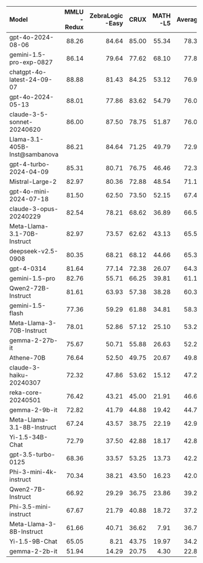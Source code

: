 | Model                         |   MMLU<br/>-Redux |   ZebraLogic<br/>-Easy |   CRUX |   MATH<br/>-L5 |   Average |
|:------------------------------|------------------:|-----------------------:|-------:|---------------:|----------:|
| gpt-4o-2024-08-06             |             88.26 |                  84.64 |  85.00 |          55.34 |     78.31 |
| gemini-1.5-pro-exp-0827       |             86.14 |                  79.64 |  77.62 |          68.10 |     77.88 |
| chatgpt-4o-latest-24-09-07    |             88.88 |                  81.43 |  84.25 |          53.12 |     76.92 |
| gpt-4o-2024-05-13             |             88.01 |                  77.86 |  83.62 |          54.79 |     76.07 |
| claude-3-5-sonnet-20240620    |             86.00 |                  87.50 |  78.75 |          51.87 |     76.03 |
| Llama-3.1-405B-Inst@sambanova |             86.21 |                  84.64 |  71.25 |          49.79 |     72.97 |
| gpt-4-turbo-2024-04-09        |             85.31 |                  80.71 |  76.75 |          46.46 |     72.31 |
| Mistral-Large-2               |             82.97 |                  80.36 |  72.88 |          48.54 |     71.19 |
| gpt-4o-mini-2024-07-18        |             81.50 |                  62.50 |  73.50 |          52.15 |     67.41 |
| claude-3-opus-20240229        |             82.54 |                  78.21 |  68.62 |          36.89 |     66.56 |
| Meta-Llama-3.1-70B-Instruct   |             82.97 |                  73.57 |  62.62 |          43.13 |     65.57 |
| deepseek-v2.5-0908            |             80.35 |                  68.21 |  68.12 |          44.66 |     65.34 |
| gpt-4-0314                    |             81.64 |                  77.14 |  72.38 |          26.07 |     64.31 |
| gemini-1.5-pro                |             82.76 |                  55.71 |  66.25 |          39.81 |     61.13 |
| Qwen2-72B-Instruct            |             81.61 |                  63.93 |  57.38 |          38.28 |     60.30 |
| gemini-1.5-flash              |             77.36 |                  59.29 |  61.88 |          34.81 |     58.34 |
| Meta-Llama-3-70B-Instruct     |             78.01 |                  52.86 |  57.12 |          25.10 |     53.27 |
| gemma-2-27b-it                |             75.67 |                  50.71 |  55.88 |          26.63 |     52.22 |
| Athene-70B                    |             76.64 |                  52.50 |  49.75 |          20.67 |     49.89 |
| claude-3-haiku-20240307       |             72.32 |                  47.86 |  53.62 |          15.12 |     47.23 |
| reka-core-20240501            |             76.42 |                  43.21 |  45.00 |          21.91 |     46.63 |
| gemma-2-9b-it                 |             72.82 |                  41.79 |  44.88 |          19.42 |     44.73 |
| Meta-Llama-3.1-8B-Instruct    |             67.24 |                  43.57 |  38.75 |          22.19 |     42.94 |
| Yi-1.5-34B-Chat               |             72.79 |                  37.50 |  42.88 |          18.17 |     42.84 |
| gpt-3.5-turbo-0125            |             68.36 |                  33.57 |  53.25 |          13.73 |     42.23 |
| Phi-3-mini-4k-instruct        |             70.34 |                  38.21 |  43.50 |          16.23 |     42.07 |
| Qwen2-7B-Instruct             |             66.92 |                  29.29 |  36.75 |          23.86 |     39.20 |
| Phi-3.5-mini-instruct         |             67.67 |                  21.79 |  40.88 |          18.72 |     37.27 |
| Meta-Llama-3-8B-Instruct      |             61.66 |                  40.71 |  36.62 |           7.91 |     36.73 |
| Yi-1.5-9B-Chat                |             65.05 |                   8.21 |  43.75 |          19.97 |     34.24 |
| gemma-2-2b-it                 |             51.94 |                  14.29 |  20.75 |           4.30 |     22.82 |